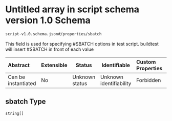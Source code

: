 # Untitled array in script schema version 1.0 Schema

```txt
script-v1.0.schema.json#/properties/sbatch
```

This field is used for specifying #SBATCH options in test script. buildtest will insert #SBATCH in front of each value


| Abstract            | Extensible | Status         | Identifiable            | Custom Properties | Additional Properties | Access Restrictions | Defined In                                                                         |
| :------------------ | ---------- | -------------- | ----------------------- | :---------------- | --------------------- | ------------------- | ---------------------------------------------------------------------------------- |
| Can be instantiated | No         | Unknown status | Unknown identifiability | Forbidden         | Allowed               | none                | [script-v1.0.schema.json\*](../out/script-v1.0.schema.json "open original schema") |

## sbatch Type

`string[]`
